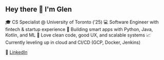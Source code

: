 ## Hey there 👋 I'm Glen

🎓 CS Specialist @ University of Toronto (’25)
💻 Software Engineer with fintech & startup experience
🧠 Building smart apps with Python, Java, Kotlin, and ML
🚀 Love clean code, good UX, and scalable systems
📈 Currently leveling up in cloud and CI/CD (GCP, Docker, Jenkins)

🔗 [LinkedIn](https://www.linkedin.com/in/glen-jeremy-1b5938169/)
